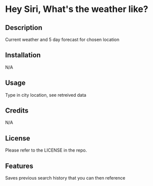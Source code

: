 # Hey Siri, What's the weather like?

## Description

Current weather and 5 day forecast for chosen location


## Installation
N/A


## Usage

Type in city location, see retreived data

## Credits

N/A

## License

Please refer to the LICENSE in the repo.



## Features

Saves previous search history that you can then reference